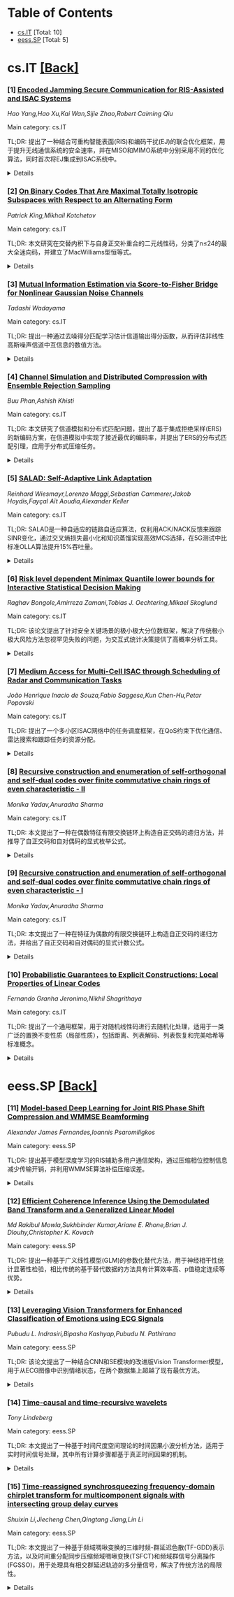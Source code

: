 <div id=toc></div>

# Table of Contents

- [cs.IT](#cs.IT) [Total: 10]
- [eess.SP](#eess.SP) [Total: 5]


<div id='cs.IT'></div>

# cs.IT [[Back]](#toc)

### [1] [Encoded Jamming Secure Communication for RIS-Assisted and ISAC Systems](https://arxiv.org/abs/2510.05247)
*Hao Yang,Hao Xu,Kai Wan,Sijie Zhao,Robert Caiming Qiu*

Main category: cs.IT

TL;DR: 提出了一种结合可重构智能表面(RIS)和编码干扰(EJ)的联合优化框架，用于提升无线通信系统的安全速率，并在MISO和MIMO系统中分别采用不同的优化算法，同时首次将EJ集成到ISAC系统中。


<details>
  <summary>Details</summary>
Motivation: 传统的高斯噪声干扰虽然能增强安全性，但会降低合法接收器的性能；编码干扰虽能减轻干扰，但在不同信道条件下性能不稳定。需要一种更有效的安全通信方案。

Method: 在MISO系统中采用基于半定松弛的交替优化方法，在MIMO系统中采用基于加权和均方误差最小化的交替优化算法，并在ISAC系统中使用改进的WMMSE算法来求解联合优化问题。

Result: 仿真结果显示，所提方案在不同信道条件下显著优于基准方法的安全速率，并清晰揭示了安全与感知之间的权衡关系。

Conclusion: 提出的RIS-EJ联合优化框架能有效提升安全通信性能，为集成感知与通信系统提供了新的安全增强方案。

Abstract: This paper considers a cooperative jamming (CJ)-aided secure wireless
communication system. Conventionally, the jammer transmits Gaussian noise (GN)
to enhance security; however, the GN scheme also degrades the legitimate
receiver's performance. Encoded jamming (EJ) mitigates this interference but
does not always outperform GN under varying channel conditions. To address this
limitation, we propose a joint optimization framework that integrates
reconfigurable intelligent surface (RIS) with EJ to maximize the secrecy rate.
In the multiple-input single-output (MISO) case, we adopt a semidefinite
relaxation (SDR)-based alternating optimization method, while in the
multiple-input multiple-output (MIMO) case, we develop an alternating
optimization algorithm based on the weighted sum mean-square-error minimization
(WMMSE) scheme. Furthermore, we are the first to incorporate EJ into an
integrated sensing and communication (ISAC) system, characterizing the Pareto
boundary between secrecy rate and sensing mutual information (MI) by solving
the resulting joint optimization problem using a modified WMMSE-based
algorithm. Simulation results show that the proposed schemes significantly
outperform benchmark methods in secrecy rate across diverse channel conditions
and clearly reveal the trade-off between security and sensing.

</details>


### [2] [On Binary Codes That Are Maximal Totally Isotropic Subspaces with Respect to an Alternating Form](https://arxiv.org/abs/2510.05464)
*Patrick King,Mikhail Kotchetov*

Main category: cs.IT

TL;DR: 本文研究在交替内积下与自身正交补重合的二元线性码，分类了n≤24的最大全迷向码，并建立了MacWilliams型恒等式。


<details>
  <summary>Details</summary>
Motivation: 虽然自对偶二元线性码在n≤40时已被广泛研究和分类，但对于在非点积内积下与自身正交补重合的线性码研究较少。

Method: 在F_2^n上定义交替形式，研究相对于该形式的最大全迷向码，并建立MacWilliams型恒等式。

Result: 分类了n≤24的最大全迷向码，推导了最大全迷向码重量枚举子的约束条件。

Conclusion: 该研究扩展了自对偶码的概念到交替内积情形，为二元线性码理论提供了新的视角和工具。

Abstract: Self-dual binary linear codes have been extensively studied and classified
for length n <= 40. However, little attention has been paid to linear codes
that coincide with their orthogonal complement when the underlying inner
product is not the dot product. In this paper, we introduce an alternating form
defined on F_2^n and study codes that are maximal totally isotropic with
repsect to this form. We classify such codes for n <= 24 and present a
MacWilliams-type identity which relates the weight enumerator of a linear code
and that of its orthogonal complement with respect to our alternating inner
product. As an application, we derive constraints on the weight enumerators of
maximal totally isotropic codes.

</details>


### [3] [Mutual Information Estimation via Score-to-Fisher Bridge for Nonlinear Gaussian Noise Channels](https://arxiv.org/abs/2510.05496)
*Tadashi Wadayama*

Main category: cs.IT

TL;DR: 提出一种通过去噪得分匹配学习估计信道输出得分函数，从而评估非线性高斯噪声信道中互信息的数值方法。


<details>
  <summary>Details</summary>
Motivation: 需要在非线性高斯噪声信道中准确估计互信息，但传统方法存在局限性。

Method: 使用去噪得分匹配学习估计得分函数，通过de Bruijn恒等式和I-MMSE关系，从学习的得分中估计Fisher信息，进而通过MI的积分表示获得互信息估计。

Result: 该方法对各种先验和信道非线性都能提供准确的互信息估计，实验验证表明方法实用且高效。

Conclusion: 提出的Score-to-Fisher桥接方法为非线性高斯噪声信道中的互信息估计提供了理论基础和实用指南，是一种有效的数值方法。

Abstract: We present a numerical method to evaluate mutual information (MI) in
nonlinear Gaussian noise channels by using denoising score matching learning
for estimating the score function of channel output. Via de Bruijn identity and
the I--MMSE relation, Fisher information estimated from the learned score
yields accurate estimates of MI through an integral representation of MI for a
variety of priors and channel nonlinearities (e.g., elementwise nonlinearity).
In this work, we propose a comprehensive theoretical foundation for the
Score-to-Fisher bridge methodology, along with practical guidelines for its
implementation. We also conduct extensive validation experiments, comparing our
approach with closed-form solutions and a kernel density estimation baseline.
The results of our numerical experiments demonstrate that the proposed method
is both practical and efficient for mutual information estimation in nonlinear
Gaussian noise channels.

</details>


### [4] [Channel Simulation and Distributed Compression with Ensemble Rejection Sampling](https://arxiv.org/abs/2510.05552)
*Buu Phan,Ashish Khisti*

Main category: cs.IT

TL;DR: 本文研究了信道模拟和分布式匹配问题，提出了基于集成拒绝采样(ERS)的新编码方案，在信道模拟中实现了接近最优的编码率，并提出了ERS的分布式匹配引理，应用于分布式压缩任务。


<details>
  <summary>Details</summary>
Motivation: 研究信道模拟和分布式匹配这两个在机器学习中有广泛应用的基础问题，利用新提出的集成拒绝采样(ERS)算法来改进现有方法。

Method: 提出了基于ERS的信道模拟编码方案，证明了标准拒绝采样也能达到接近最优的编码率；提出了ERS的分布式匹配引理，这是拒绝采样方案中首个匹配概率接近PML的结果。

Result: 新方案在信道模拟中实现了接近最优的编码率，在分布式压缩实验中，使用合成高斯源和MNIST数据集验证了方案的有效性。

Conclusion: ERS方法在信道模拟和分布式匹配中表现出色，提出的分布式匹配引理推广了现有工作，在分布式压缩应用中具有实际价值。

Abstract: We study channel simulation and distributed matching, two fundamental
problems with several applications to machine learning, using a recently
introduced generalization of the standard rejection sampling (RS) algorithm
known as Ensemble Rejection Sampling (ERS). For channel simulation, we propose
a new coding scheme based on ERS that achieves a near-optimal coding rate. In
this process, we demonstrate that standard RS can also achieve a near-optimal
coding rate and generalize the result of Braverman and Garg (2014) to the
continuous alphabet setting. Next, as our main contribution, we present a
distributed matching lemma for ERS, which serves as the rejection sampling
counterpart to the Poisson Matching Lemma (PML) introduced by Li and Anantharam
(2021). Our result also generalizes a recent work on importance matching lemma
(Phan et al, 2024) and, to our knowledge, is the first result on distributed
matching in the family of rejection sampling schemes where the matching
probability is close to PML. We demonstrate the practical significance of our
approach over prior works by applying it to distributed compression. The
effectiveness of our proposed scheme is validated through experiments involving
synthetic Gaussian sources and distributed image compression using the MNIST
dataset.

</details>


### [5] [SALAD: Self-Adaptive Link Adaptation](https://arxiv.org/abs/2510.05784)
*Reinhard Wiesmayr,Lorenzo Maggi,Sebastian Cammerer,Jakob Hoydis,Fayçal Aït Aoudia,Alexander Keller*

Main category: cs.IT

TL;DR: SALAD是一种自适应的链路自适应算法，仅利用ACK/NACK反馈来跟踪SINR变化，通过交叉熵损失最小化和知识蒸馏实现高效MCS选择，在5G测试中比标准OLLA算法提升15%吞吐量。


<details>
  <summary>Details</summary>
Motivation: 传统链路自适应算法需要精确的信道状态信息，而SALAD仅依赖ACK/NACK反馈来适应无线链路质量变化，旨在最大化频谱效率同时保证可靠性。

Method: 通过最小化ACK/NACK与预测BLER之间的交叉熵损失来推断SINR，使用自适应的学习率进行知识蒸馏，通过假设检验选择MCS，并加入反馈控制回路调整瞬时BLER目标。

Result: 在5G测试平台上，SALAD始终优于行业标准的外环链路自适应(OLLA)，使用单一参数集在不同流量模式下实现高达15%的吞吐量和频谱效率提升，同时满足BLER目标。

Conclusion: SALAD算法仅依赖ACK/NACK反馈即可有效跟踪SINR变化，在保持长期BLER目标的同时显著提升系统性能，证明了其在5G系统中的实用价值。

Abstract: Adapting the modulation and coding scheme (MCS) to the wireless link quality
is critical for maximizing spectral efficiency while ensuring reliability. We
propose SALAD (self-adaptive link adaptation), an algorithm that exclusively
leverages ACK/NACK feedback to reliably track the evolution of the
signal-to-interference-plus-noise ratio (SINR), achieving high spectral
efficiency while keeping the long-term block error rate (BLER) near a desired
target. SALAD infers the SINR by minimizing the cross-entropy loss between
received ACK/NACKs and predicted BLER values, with a learning rate that
self-adapts online through knowledge distillation. Based on this inference,
SALAD selects the MCS via hypothesis testing: if the SINR is likely
underestimated, a higher MCS is selected to accelerate link adaptation under
improving channel conditions. To prevent BLER drift from its long-term target,
SALAD incorporates a feedback control loop that adjusts the instantaneous BLER
target. Over-the-air experiments on a 5G testbed demonstrate that SALAD
consistently outperforms the industry-standard outer-loop link adaptation
(OLLA). With a single set of parameters, SALAD achieves up to 15% higher
throughput and spectral efficiency than multiple OLLA variants across different
traffic regimes, while meeting the BLER target.

</details>


### [6] [Risk level dependent Minimax Quantile lower bounds for Interactive Statistical Decision Making](https://arxiv.org/abs/2510.05808)
*Raghav Bongole,Amirreza Zamani,Tobias J. Oechtering,Mikael Skoglund*

Main category: cs.IT

TL;DR: 该论文提出了针对安全关键场景的极小极大分位数框架，解决了传统极小极大风险方法忽视罕见失败的问题，为交互式统计决策提供了高概率分析工具。


<details>
  <summary>Details</summary>
Motivation: 传统极小极大风险和遗憾方法关注期望值，但忽略了安全关键场景中罕见失败的重要性。现有研究要么局限于非交互式估计，要么缺乏针对特定风险水平的分位数分析工具。

Method: 在交互式统计决策框架下，开发了高概率Fano和Le Cam工具，推导出风险水平明确的极小极大分位数界限，包括分位数到期望的转换以及严格和下限极小大分位数之间的紧密联系。

Result: 将结果应用于双臂高斯赌博机问题，立即恢复了最优速率界限，验证了所提出方法的有效性。

Conclusion: 该研究填补了交互式协议中分位数特定分析工具的空白，为安全关键场景下的风险分析提供了更全面的理论框架。

Abstract: Minimax risk and regret focus on expectation, missing rare failures critical
in safety-critical bandits and reinforcement learning. Minimax quantiles
capture these tails. Three strands of prior work motivate this study:
minimax-quantile bounds restricted to non-interactive estimation; unified
interactive analyses that focus on expected risk rather than risk level
specific quantile bounds; and high-probability bandit bounds that still lack a
quantile-specific toolkit for general interactive protocols. To close this gap,
within the interactive statistical decision making framework, we develop
high-probability Fano and Le Cam tools and derive risk level explicit
minimax-quantile bounds, including a quantile-to-expectation conversion and a
tight link between strict and lower minimax quantiles. Instantiating these
results for the two-armed Gaussian bandit immediately recovers optimal-rate
bounds.

</details>


### [7] [Medium Access for Multi-Cell ISAC through Scheduling of Radar and Communication Tasks](https://arxiv.org/abs/2510.05821)
*João Henrique Inacio de Souza,Fabio Saggese,Kun Chen-Hu,Petar Popovski*

Main category: cs.IT

TL;DR: 提出了一个多小区ISAC网络中的任务调度框架，在QoS约束下优化通信、雷达搜索和跟踪任务的资源分配。


<details>
  <summary>Details</summary>
Motivation: 多小区集成感知与通信网络中需要协调通信和雷达任务，同时满足服务质量要求，现有方案资源效率不足。

Method: 基于干扰感知的任务分配公式，通过MAC框架多路复用任务并优化雷达扫描模式。

Result: 仿真显示该方案在保证目标QoS的同时，相比基线方案提高了资源效率。

Conclusion: 多小区ISAC中的协调调度具有显著优势，能够有效提升网络性能。

Abstract: This paper focuses on communication, radar search, and tracking task
scheduling in multi-cell integrated sensing and communication (ISAC) networks
under quality of service (QoS) constraints. We propose a medium access control
framework multiplexing the tasks while optimizing radar scan patterns through
an interference-aware assignment formulation. Simulations show that our
solution guarantees target QoS with improved resource efficiency over baseline
schemes, highlighting the benefits of coordinated scheduling in multi-cell
ISAC.

</details>


### [8] [Recursive construction and enumeration of self-orthogonal and self-dual codes over finite commutative chain rings of even characteristic - II](https://arxiv.org/abs/2510.06069)
*Monika Yadav,Anuradha Sharma*

Main category: cs.IT

TL;DR: 本文提出了一种在偶数特征有限交换链环上构造自正交码的递归方法，并推导了自正交码和自对偶码的显式枚举公式。


<details>
  <summary>Details</summary>
Motivation: 研究有限交换链环上的自正交码构造问题，旨在建立从Teichmüller集上的自正交码链到环上自正交码的递归构造方法，并解决这类码的枚举问题。

Method: 通过递归构造方法，从Teichmüller集上的自正交码链构造环上的自正交码，反之亦然。该方法保证了Tor_i(C_e)=D^(i)的关系，并利用群论和有限几何的结果。

Result: 得到了在任意长度下有限交换链环上所有自正交码和自对偶码的显式枚举公式，并通过示例进行了验证。

Conclusion: 提出的递归构造方法有效解决了有限交换链环上自正交码的构造和枚举问题，为相关编码理论研究提供了有力工具。

Abstract: Let $\mathcal{R}_{e,m}$ be a finite commutative chain ring of even
characteristic with maximal ideal $\langle u \rangle$ of nilpotency index $e
\geq 2,$ Teichm$\ddot{u}$ller set $\mathcal{T}_{m},$ and residue field
$\mathcal{R}_{e,m}/\langle u \rangle$ of order $2^m.$ Suppose that $2 \in
\langle u^{\kappa}\rangle \setminus \langle u^{\kappa+1}\rangle$ for some even
positive integer $ \kappa \leq e.$ In this paper, we provide a recursive method
to construct a self-orthogonal code $\mathcal{C}_e$ of type $\{\lambda_1,
\lambda_2, \ldots, \lambda_e\}$ and length $n$ over $\mathcal{R}_{e,m}$ from a
chain $\mathcal{D}^{(1)}\subseteq \mathcal{D}^{(2)} \subseteq \cdots \subseteq
\mathcal{D}^{(\lceil \frac{e}{2} \rceil)}$ of self-orthogonal codes of length
$n$ over $\mathcal{T}_{m},$ and vice versa, where $\dim
\mathcal{D}^{(i)}=\lambda_1+\lambda_2+\cdots+\lambda_i$ for $1 \leq i \leq
\lceil \frac{e}{2} \rceil,$ the codes $\mathcal{D}^{(\lfloor \frac{e+1}{2}
\rfloor-\kappa)},\mathcal{D}^{(\lfloor \frac{e+1}{2} \rfloor
-\kappa+1)},\ldots,\mathcal{D}^{(\lfloor \frac{e}{2}\rfloor-\lfloor
\frac{\kappa}{2} \rfloor)}$ satisfy certain additional conditions, and
$\lambda_1,\lambda_2,\ldots,\lambda_e$ are non-negative integers satisfying
$2\lambda_1+2\lambda_2+\cdots+2\lambda_{e-i+1}+\lambda_{e-i+2}+\lambda_{e-i+3}+\cdots+\lambda_i
\leq n$ for $\lceil \frac{e+1}{2} \rceil \leq i\leq e.$ This construction
guarantees that $Tor_i(\mathcal{C}_e)=\mathcal{D}^{(i)}$ for $1 \leq i \leq
\lceil \frac{e}{2} \rceil.$ By employing this recursive construction method,
together with the results from group theory and finite geometry, we derive
explicit enumeration formulae for all self-orthogonal and self-dual codes of an
arbitrary length over $\mathcal{R}_{e,m}.$ We also demonstrate these results
through examples.

</details>


### [9] [Recursive construction and enumeration of self-orthogonal and self-dual codes over finite commutative chain rings of even characteristic - I](https://arxiv.org/abs/2510.06082)
*Monika Yadav,Anuradha Sharma*

Main category: cs.IT

TL;DR: 本文提出了一种在特征为偶数的有限交换链环上构造自正交码的递归方法，并给出了自正交码和自对偶码的显式计数公式。


<details>
  <summary>Details</summary>
Motivation: 研究有限交换链环上的自正交码构造和计数问题，特别是在特征为偶数且最大理想的幂零指数e≥3的情况下。

Method: 开发递归构造方法，从Teichmüller集上的自正交码链构造链环上的自正交码，反之亦然，并应用群论和有限几何的结果。

Result: 获得了在任意长度下链环上所有自正交码和自对偶码的显式枚举公式，并通过示例进行了说明。

Conclusion: 提出的递归构造方法有效解决了链环上自正交码的构造和计数问题，为相关编码理论研究提供了新工具。

Abstract: Let $\mathscr{R}_{e,m}$ denote a finite commutative chain ring of even
characteristic with maximal ideal $\langle u \rangle$ of nilpotency index $e
\geq 3,$ Teichm$\ddot{u}$ller set $\mathcal{T}_{m},$ and residue field
$\mathscr{R}_{e,m}/\langle u \rangle$ of order $2^m.$ Suppose that $2 \in
\langle u^{\kappa}\rangle \setminus \langle u^{\kappa+1}\rangle$ for some odd
integer $\kappa$ with $3 \leq \kappa \leq e.$ In this paper, we first develop a
recursive method to construct a self-orthogonal code $\mathscr{D}_e$ of type
$\{\lambda_1, \lambda_2, \ldots, \lambda_e\}$ and length $n$ over
$\mathscr{R}_{e,m}$ from a chain $\mathcal{C}^{(1)}\subseteq \mathcal{C}^{(2)}
\subseteq \cdots \subseteq \mathcal{C}^{(\lceil \frac{e}{2} \rceil)} $ of
self-orthogonal codes of length $n$ over $\mathcal{T}_{m},$ and vice versa,
subject to certain conditions, where $\lambda_1,\lambda_2,\ldots,\lambda_e$ are
non-negative integers satisfying
$2\lambda_1+2\lambda_2+\cdots+2\lambda_{e-i+1}+\lambda_{e-i+2}+\lambda_{e-i+3}+\cdots+\lambda_i
\leq n$ for $\lceil \frac{e+1}{2} \rceil \leq i\leq e,$ and
  $\lfloor \cdot \rfloor$ and $\lceil \cdot \rceil$ denote the floor and
ceiling functions, respectively. This construction ensures that
$Tor_i(\mathscr{D}_e)=\mathcal{C}^{(i)}$ for $1 \leq i \leq \lceil \frac{e}{2}
\rceil.$
  With the help of this recursive construction method and by applying results
from group theory and finite geometry, we obtain explicit enumeration formulae
for all self-orthogonal and self-dual codes of an arbitrary length over
$\mathscr{R}_{e,m}.$ We also illustrate these results with some examples.

</details>


### [10] [Probabilistic Guarantees to Explicit Constructions: Local Properties of Linear Codes](https://arxiv.org/abs/2510.06185)
*Fernando Granha Jeronimo,Nikhil Shagrithaya*

Main category: cs.IT

TL;DR: 提出了一个通用框架，用于对随机线性码进行去随机化处理，适用于一类广泛的置换不变性质（局部性质），包括距离、列表解码、列表恢复和完美哈希等标准概念。


<details>
  <summary>Details</summary>
Motivation: 扩展经典的Alon-Edmonds-Luby (AEL)构造，通过改进的局部坐标线性(LCL)性质形式化，实现从概率保证到显式码的系统转换。

Method: 基于Levi、Mosheiff和Shagrithaya (2025)引入的LCL性质，扩展AEL构造，证明如果随机线性码以高概率满足LCL性质$\mathcal{P}$的补集，则可以构造显式码也满足$\mathcal{P}$的补集，但使用扩大但恒定的字母表大小。

Result: 首次为列表恢复及其特殊情况（如带擦除的列表恢复、零误差列表恢复、完美哈希矩阵）提供了参数与随机线性码匹配的显式构造。更广泛地，实现了这些性质的全部参数范围，达到与随机设置相同的优化水平。

Conclusion: 该框架为从概率保证到实现这些保证的显式码提供了系统路径，并且去随机化的随机线性码还允许通过最近开发的基于扩展器的解码器进行高效（列表）解码。

Abstract: We present a general framework for derandomizing random linear codes with
respect to a broad class of permutation-invariant properties, known as local
properties, which encompass several standard notions such as distance,
list-decoding, list-recovery, and perfect hashing. Our approach extends the
classical Alon-Edmonds-Luby (AEL) construction through a modified formalism of
local coordinate-wise linear (LCL) properties, introduced by Levi, Mosheiff,
and Shagrithaya (2025). The main theorem demonstrates that if random linear
codes satisfy the complement of an LCL property $\mathcal{P}$ with high
probability, then one can construct explicit codes satisfying the complement of
$\mathcal{P}$ as well, with an enlarged yet constant alphabet size. This gives
the first explicit constructions for list recovery, as well as special cases
(e.g., list recovery with erasures, zero-error list recovery, perfect hash
matrices), with parameters matching those of random linear codes. More broadly,
our constructions realize the full range of parameters associated with these
properties at the same level of optimality as in the random setting, thereby
offering a systematic pathway from probabilistic guarantees to explicit codes
that attain them. Furthermore, our derandomization of random linear codes also
admits efficient (list) decoding via recently developed expander-based
decoders.

</details>


<div id='eess.SP'></div>

# eess.SP [[Back]](#toc)

### [11] [Model-based Deep Learning for Joint RIS Phase Shift Compression and WMMSE Beamforming](https://arxiv.org/abs/2510.05438)
*Alexander James Fernandes,Ioannis Psaromiligkos*

Main category: eess.SP

TL;DR: 提出基于模型深度学习的RIS辅助多用户通信架构，通过压缩相位控制信息减少传输开销，并利用WMMSE算法补偿压缩误差。


<details>
  <summary>Details</summary>
Motivation: 减少从接入点到RIS控制器传输相位控制信息的开销，解决RIS系统中控制信息传输瓶颈问题。

Method: 在AP端压缩相位信息为二进制控制消息，采用WMMSE波束成形补偿压缩误差，通过展开迭代WMMSE算法实现端到端训练。

Result: 仿真显示考虑相位压缩误差的波束成形显著提高和速率性能，即使在控制比特数少于RIS单元数时也能保持良好性能。

Conclusion: 所提方法有效减少控制开销同时维持通信性能，为大规模RIS部署提供了可行的控制方案。

Abstract: A model-based deep learning (DL) architecture is proposed for reconfigurable
intelligent surface (RIS)-assisted multi-user communications to reduce the
overhead of transmitting phase shift information from the access point (AP) to
the RIS controller. The phase shifts are computed at the AP, which has access
to the channel state information, and then encoded into a compressed binary
control message that is sent to the RIS controller for element configuration.
To help reduce beamformer mismatches due to phase shift compression errors, the
beamformer is updated using weighted minimum mean square error (WMMSE) based on
the effective channel resulting from the actual (decompressed) RIS reflection
coefficients. By unrolling the iterative WMMSE algorithm as part of the
wireless communication informed DL architecture, joint phase shift compression
and WMMSE beamforming can be trained end-to-end. Simulations show that
accounting for phase shift compression errors during beamforming significantly
improves the sum-rate performance, even when the number of control bits is
lower than the number of RIS elements.

</details>


### [12] [Efficient Coherence Inference Using the Demodulated Band Transform and a Generalized Linear Model](https://arxiv.org/abs/2510.05559)
*Md Rakibul Mowla,Sukhbinder Kumar,Ariane E. Rhone,Brian J. Dlouhy,Christopher K. Kovach*

Main category: eess.SP

TL;DR: 提出一种基于广义线性模型(GLM)的参数化替代方法，用于神经相干性统计显著性检验，相比传统的基于替代数据的方法具有计算效率高、p值稳定连续等优势。


<details>
  <summary>Details</summary>
Motivation: 传统的基于时间平移或相位随机化的替代数据方法计算成本高，且产生的离散p值在决策阈值附近不稳定，限制了在大规模EEG/iEEG数据集上的可扩展性。

Method: 使用广义线性模型(GLM)应用于复数时频系数(如DBT或STFT)，采用似然比检验进行统计推断。

Result: GLM方法在80%检测功率下可在C=0.25检测到相干性，而替代测试需要C=0.49，相当于6-7 dB的信噪比提升，且计算速度比替代方法快近200倍。

Conclusion: 基于复数时频系数的GLM推断是替代测试的稳健、可扩展替代方案，能够高效分析大规模EEG/iEEG数据集。

Abstract: Statistical significance testing of neural coherence is essential for
distinguishing genuine cross-signal coupling from spurious correlations. A
widely accepted approach uses surrogate-based inference, where null
distributions are generated via time-shift or phase-randomization procedures.
While effective, these methods are computationally expensive and yield discrete
p-values that can be unstable near decision thresholds, limiting scalability to
large EEG/iEEG datasets. We introduce and validate a parametric alternative
based on a generalized linear model (GLM) applied to complex-valued
time--frequency coefficients (e.g., from DBT or STFT), using a likelihood-ratio
test. Using real respiration belt traces as a driver and simulated neural
signals contaminated with broadband Gaussian noise, we perform dense sweeps of
ground-truth coherence and compare GLM-based inference against
time-shift/phase-randomized surrogate testing under matched conditions. GLM
achieved comparable or superior sensitivity while producing continuous, stable
p-values and a substantial computational advantage. At 80% detection power, GLM
detects at C=0.25, whereas surrogate testing requires C=0.49, corresponding to
an approximately 6--7 dB SNR improvement. Runtime benchmarking showed GLM to be
nearly 200x faster than surrogate approaches. These results establish GLM-based
inference on complex time--frequency coefficients as a robust, scalable
alternative to surrogate testing, enabling efficient analysis of large EEG/iEEG
datasets across channels, frequencies, and participants.

</details>


### [13] [Leveraging Vision Transformers for Enhanced Classification of Emotions using ECG Signals](https://arxiv.org/abs/2510.05826)
*Pubudu L. Indrasiri,Bipasha Kashyap,Pubudu N. Pathirana*

Main category: eess.SP

TL;DR: 该论文提出了一种结合CNN和SE模块的改进版Vision Transformer模型，用于从ECG图像中识别情绪状态，在两个数据集上超越了现有最优方法。


<details>
  <summary>Details</summary>
Motivation: 传统方法在生物医学信号情绪识别方面存在局限，而Transformer架构在图像分类中表现出色，因此探索将其应用于ECG情绪识别。

Method: 采用两阶段方法：1) 使用连续小波变换和功率谱密度分析将ECG信号转换为图像；2) 提出结合CNN和SE模块的增强版Vision Transformer架构。

Result: 在YAAD数据集上，在七种情绪状态分类以及效价和唤醒度分类中超越了现有最优方法；在DREAMER数据集上，在效价、唤醒度和支配度分类中同样表现出色。

Conclusion: 结合CNN和SE模块的改进版Vision Transformer在ECG情绪识别任务中表现优异，为生物医学信号的情绪分析提供了有效解决方案。

Abstract: Biomedical signals provide insights into various conditions affecting the
human body. Beyond diagnostic capabilities, these signals offer a deeper
understanding of how specific organs respond to an individual's emotions and
feelings. For instance, ECG data can reveal changes in heart rate variability
linked to emotional arousal, stress levels, and autonomic nervous system
activity. This data offers a window into the physiological basis of our
emotional states. Recent advancements in the field diverge from conventional
approaches by leveraging the power of advanced transformer architectures, which
surpass traditional machine learning and deep learning methods. We begin by
assessing the effectiveness of the Vision Transformer (ViT), a forefront model
in image classification, for identifying emotions in imaged ECGs. Following
this, we present and evaluate an improved version of ViT, integrating both CNN
and SE blocks, aiming to bolster performance on imaged ECGs associated with
emotion detection. Our method unfolds in two critical phases: first, we apply
advanced preprocessing techniques for signal purification and converting
signals into interpretable images using continuous wavelet transform and power
spectral density analysis; second, we unveil a performance-boosted vision
transformer architecture, cleverly enhanced with convolutional neural network
components, to adeptly tackle the challenges of emotion recognition. Our
methodology's robustness and innovation were thoroughly tested using ECG data
from the YAAD and DREAMER datasets, leading to remarkable outcomes. For the
YAAD dataset, our approach outperformed existing state-of-the-art methods in
classifying seven unique emotional states, as well as in valence and arousal
classification. Similarly, in the DREAMER dataset, our method excelled in
distinguishing between valence, arousal and dominance, surpassing current
leading techniques.

</details>


### [14] [Time-causal and time-recursive wavelets](https://arxiv.org/abs/2510.05834)
*Tony Lindeberg*

Main category: eess.SP

TL;DR: 本文提出了一种基于时间尺度空间理论的时间因果小波分析方法，适用于实时时间信号处理，其中所有计算步骤都基于真正时间因果的机制。


<details>
  <summary>Details</summary>
Motivation: 在实时时间信号处理中，由于无法访问未来数据，需要基于时间因果的计算机制。本文旨在开发一种时间因果的小波分析方法，确保在物理上更真实地分析时间现象。

Method: 基于时间尺度空间理论，使用截断指数核的级联卷积作为唯一允许的核类别，以及它们的时间导数作为小波表示的补充。通过选择时间常数确保时间尺度协方差，将母小波选择为时间因果极限核的时间导数。

Result: 建立了小波理论与尺度空间理论之间的联系，表征和量化了连续缩放特性如何转移到离散实现中，展示了所提出的时间因果小波表示如何反映输入信号中局部主导时间结构的持续时间。

Conclusion: 这种时间因果小波分析方法可以成为信号处理任务的有价值工具，特别是对于包含丰富时间尺度局部变化的实时信号流，或需要物理上完全时间因果分析的物理或生物物理时间现象。

Abstract: When to apply wavelet analysis to real-time temporal signals, where the
future cannot be accessed, it is essential to base all the steps in the signal
processing pipeline on computational mechanisms that are truly time-causal.
  This paper describes how a time-causal wavelet analysis can be performed
based on concepts developed in the area of temporal scale-space theory,
originating from a complete classification of temporal smoothing kernels that
guarantee non-creation of new structures from finer to coarser temporal scale
levels. By necessity, convolution with truncated exponential kernels in cascade
constitutes the only permissable class of kernels, as well as their temporal
derivatives as a natural complement to fulfil the admissibility conditions of
wavelet representations. For a particular way of choosing the time constants in
the resulting infinite convolution of truncated exponential kernels, to ensure
temporal scale covariance and thus self-similarity over temporal scales, we
describe how mother wavelets can be chosen as temporal derivatives of the
resulting time-causal limit kernel.
  By developing connections between wavelet theory and scale-space theory, we
characterize and quantify how the continuous scaling properties transfer to the
discrete implementation, demonstrating how the proposed time-causal wavelet
representation can reflect the duration of locally dominant temporal structures
in the input signals.
  We propose that this notion of time-causal wavelet analysis could be a
valuable tool for signal processing tasks, where streams of signals are to be
processed in real time, specifically for signals that may contain local
variations over a rich span of temporal scales, or more generally for analysing
physical or biophysical temporal phenomena, where a fully time-causal analysis
is called for to be physically realistic.

</details>


### [15] [Time-reassigned synchrosqueezing frequency-domain chirplet transform for multicomponent signals with intersecting group delay curves](https://arxiv.org/abs/2510.06173)
*Shuixin Li,Jiecheng Chen,Qingtang Jiang,Lin Li*

Main category: eess.SP

TL;DR: 本文提出了一种基于频域啁啾变换的三维时频-群延迟色散(TF-GDD)表示方法，以及时间重分配同步压缩频域啁啾变换(TSFCT)和频域群信号分离操作(FGSSO)，用于处理具有相交群延迟轨迹的多分量信号，解决了传统方法的局限性。


<details>
  <summary>Details</summary>
Motivation: 传统时间重分配同步压缩变换(TSST)在处理具有相交群延迟曲线的多分量信号时存在根本性限制，这会损害特征提取和信号分量恢复的准确性，特别是在宽带信号处理系统中，群延迟色散的精确测量至关重要。

Method: 基于频域信号建模在表征快速频率变化信号方面的优势，提出了基于频域啁啾变换的三维TF-GDD表示，随后引入TSFCT以获得更锐利的TF-GDD分布和更准确的群延迟估计，并提出了FGSSO用于模式恢复。

Result: 实验结果表明，提出的TSFCT和FGSSO能够有效估计群延迟色散并恢复模式，即使对于具有相交群延迟轨迹的模式也能有效处理。

Conclusion: 该方法克服了传统TSST方法在处理相交群延迟轨迹多分量信号时的局限性，为宽带信号处理系统提供了更精确的群延迟色散测量和模式恢复能力。

Abstract: To analyze signals with rapid frequency variations or transient components,
the time-reassigned synchrosqueezing transform (TSST) and its variants have
been recently proposed. Unlike the traditional synchrosqueezing transform, TSST
squeezes the time-frequency (TF) coefficients along the group delay (GD)
trajectories rather than the instantaneous frequency trajectories. Although
TSST methods perform well in analyzing transient signals, they are
fundamentally limited in processing multicomponent signals with intersecting GD
curves. This limitation compromises the accuracy of both feature extraction and
signal component recovery, thereby significantly reducing the interpretability
of time-frequency representations (TFRs). This is particularly problematic in
broadband signal processing systems, where the linearity of the phase response
is critical and precise measurement of group delay dispersion (GDD) is
essential.
  Motivated by the superior capability of frequency-domain signal modeling in
characterizing rapidly frequency-varying signals, this paper proposes a novel
three-dimensional time-frequency-group delay dispersion (TF-GDD) representation
based on the frequency-domain chirplet transform. A subsequent time-reassigned
synchrosqueezing frequency-domain chirplet transform (TSFCT) is introduced to
achieve a sharper TF-GDD distribution and more accurate GD estimation. For mode
retrieval, a novel frequency-domain group signal separation operation (FGSSO)
is proposed.The theoretical contributions include a derivation of the
approximation error for the GD and GDD reference functions and an establishment
of the error bounds for FGSSO-based mode retrieval. Experimental results
demonstrate that the proposed TSFCT and FGSSO effectively estimate GDs and
retrieve modes--even for modes with intersecting GD trajectories.

</details>
